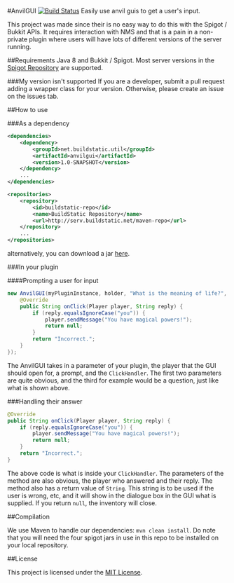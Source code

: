 #AnvilGUI [![Build Status](http://ci.buildstatic.net/buildStatus/icon?job=AnvilGUI)](http://ci.buildstatic.net/job/AnvilGUI/)
Easily use anvil guis to get a user's input.

This project was made since their is no easy way to do this with the Spigot / Bukkit APIs. It requires interaction
with NMS and that is a pain in a non-private plugin where users will have lots of different versions of the server
running.

##Requirements
Java 8 and Bukkit / Spigot. Most server versions in the [Spigot Repository](https://hub.spigotmc.org/nexus/) are supported.

###My version isn't supported
If you are a developer, submit a pull request adding a wrapper class for your version. Otherwise, please create an issue
on the issues tab. 

##How to use

###As a dependency

```xml
<dependencies>
    <dependency>
        <groupId>net.buildstatic.util</groupId>
        <artifactId>anvilgui</artifactId>
        <version>1.0-SNAPSHOT</version>
    </dependency>
    ...
</dependencies>

<repositories>
    <repository>
        <id>buildstatic-repo</id>
        <name>BuildStatic Repository</name>
        <url>http://serv.buildstatic.net/maven-repo</url>
    </repository>
    ...
</repositories>
```
alternatively, you can download a jar [here](http://ci.buildstatic.net/job/AnvilGUI/).

###In your plugin

####Prompting a user for input

```java
new AnvilGUI(myPluginInstance, holder, "What is the meaning of life?", new AnvilGUI.ClickHandler() {
    @Override
    public String onClick(Player player, String reply) {
        if (reply.equalsIgnoreCase("you")) {
            player.sendMessage("You have magical powers!");
            return null;
        }
        return "Incorrect.";
    }
});
```
The AnvilGUI takes in a parameter of your plugin, the player that the GUI should open for, a prompt, and the
`ClickHandler`. The first two parameters are quite obvious, and the third for example would be a question, just like 
what is shown above.

###Handling their answer

```java
@Override
public String onClick(Player player, String reply) {
    if (reply.equalsIgnoreCase("you")) {
        player.sendMessage("You have magical powers!");
        return null;
    }
    return "Incorrect.";
}
```
The above code is what is inside your `ClickHandler`. The parameters of the method are also obvious, the player who answered 
and their reply. The method also has a return value of `String`. This string is to be used if the user is wrong, etc,
and it will show in the dialogue box in the GUI what is supplied. If you return `null`, the inventory will close.

##Compilation

We use Maven to handle our dependencies: `mvn clean install`. Do note that you will need the four spigot jars in use
in this repo to be installed on your local repository.

##License

This project is licensed under the [MIT License](LICENSE).
